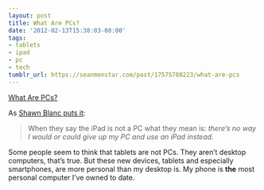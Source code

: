 ```yaml
---
layout: post
title: What Are PCs?
date: '2012-02-13T15:38:03-08:00'
tags:
- tablets
- ipad
- pc
- tech
tumblr_url: https://seanmonstar.com/post/17575788223/what-are-pcs
---
```

[What Are PCs?](http://shawnblanc.net/2012/02/ipad-pc/)  

As [Shawn Blanc puts it](http://shawnblanc.net/2012/02/ipad-pc/):

> When they say the iPad is not a PC what they mean is: _there’s no way I would or could give up my PC and use an iPad instead._

Some people seem to think that tablets are not PCs. They aren’t desktop computers, that’s true. But these new devices, tablets and especially smartphones, are more personal than my desktop is. My phone is **the** most personal computer I’ve owned to date.


